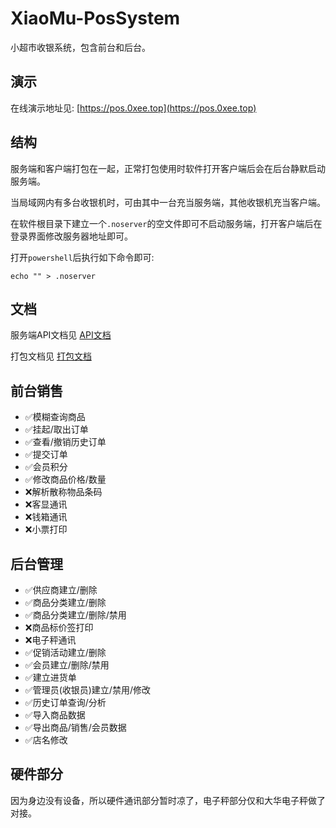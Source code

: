 # XiaoMu-PosSystem
小超市收银系统，包含前台和后台。

## 演示

在线演示地址见: [https://pos.0xee.top](https://pos.0xee.top)

## 结构

服务端和客户端打包在一起，正常打包使用时软件打开客户端后会在后台静默启动服务端。

当局域网内有多台收银机时，可由其中一台充当服务端，其他收银机充当客户端。

在软件根目录下建立一个`.noserver`的空文件即可不启动服务端，打开客户端后在登录界面修改服务器地址即可。

打开`powershell`后执行如下命令即可:

```
echo "" > .noserver
```

## 文档

服务端API文档见 [API文档](./server/doc/API.md)

打包文档见 [打包文档](./build.md)

## 前台销售

- ✅模糊查询商品
- ✅挂起/取出订单
- ✅查看/撤销历史订单
- ✅提交订单
- ✅会员积分
- ✅修改商品价格/数量
- ❌解析散称物品条码
- ❌客显通讯
- ❌钱箱通讯
- ❌小票打印

## 后台管理

- ✅供应商建立/删除
- ✅商品分类建立/删除
- ✅商品分类建立/删除/禁用
- ❌商品标价签打印
- ❌电子秤通讯
- ✅促销活动建立/删除
- ✅会员建立/删除/禁用
- ✅建立进货单
- ✅管理员(收银员)建立/禁用/修改
- ✅历史订单查询/分析
- ✅导入商品数据
- ✅导出商品/销售/会员数据
- ✅店名修改


## 硬件部分

因为身边没有设备，所以硬件通讯部分暂时凉了，电子秤部分仅和大华电子秤做了对接。